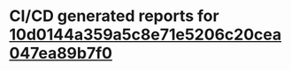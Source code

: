 # CI/CD generated reports for [10d0144a359a5c8e71e5206c20cea047ea89b7f0](https://github.com/hydephp/develop/commit/10d0144a359a5c8e71e5206c20cea047ea89b7f0)
